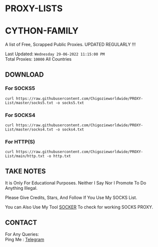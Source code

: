 
# PROXY-LISTS
# CYTHON-FAMILY
A list of Free, Scrapped Public Proxies. UPDATED REGULARLY !!!  

Last Updated: `Wednesday 29-06-2022 11:15:00 PM`  
Total Proxies: `10000` All Countries  

## DOWNLOAD

### For SOCKS5

```curl https://raw.githubusercontent.com/Chigozieworldwide/PROXY-List/master/socks5.txt -o socks5.txt```

### For SOCKS4

```curl https://raw.githubusercontent.com/Chigozieworldwide/PROXY-List/master/socks4.txt -o socks4.txt```

### For HTTP(S)

```curl https://raw.githubusercontent.com/Chigozieworldwide/PROXY-List/main/http.txt -o http.txt```

## TAKE NOTES

It is Only For Educational Purposes. Neither I Say Nor I Promote To Do Anything Illegal.

Please Give Credits, Stars, And Follow If You Use My SOCKS List.  

You can Also Use My Tool [SOCKER](https://github.com/Chigozieworldwide/Proxy) To check for working SOCKS PROXY.

## CONTACT

 For Any Queries:  
        Ping Me : [Telegram](http://t.me/CHIG0ZIEWORLDWIDE)
